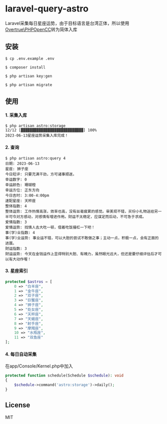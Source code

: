 # laravel-query-astro
Laravel采集每日星座运势，由于目标语言是台湾正体，所以使用[Overtrue\PHPOpenCC](https://github.com/overtrue/php-opencc)转为简体入库

## 安装

```shell
$ cp .env.example .env

$ composer install

$ php artisan key:gen

$ php artisan migrate
```
## 使用

#### 1. 采集入库

```shell
$ php artisan astro:storage
12/12 [▓▓▓▓▓▓▓▓▓▓▓▓▓▓▓▓▓▓▓▓▓▓▓▓▓▓▓▓] 100%
2023-06-13星座运势采集入库完成！
```
#### 2. 查询

```shell
$ php artisan astro:query 4
日期: 2023-06-13
星座: 狮子座
今日短评: 只要充满干劲，方可诸事顺遂。
幸运数字: 0
幸运颜色: 珊瑚橙
幸运方位: 正东方向
今日吉时: 3:00-4:00pm
速配星座: 天秤座
整体指数: 4
整体运势: 工作热情高涨，效率也高，没有丝毫疲累的感觉。审美观不错，买份小礼物送给另一半可令对方感动，对感情有增进作用。财运不太稳定，应谋定而后动，不可急于求成。
爱情指数: 3
爱情运势: 找情人去大吃一顿，借着吃饭擡杠一下吧！
事(学)业指数: 4
事(学)业运势: 事业运不错，可以大胆的尝试不敢做之事；主动一点，积极一点，会有正面的进展。
财运指数: 3
财运运势: 今天在金钱运作上显得特别大胆、有魄力，虽然眼光远大，但还是要仔细评估后才可以有大动作喔！
```

#### 3. 星座索引

```php
protected $astros = [
    0 => "白羊座",
    1 => "金牛座",
    2 => "双子座",
    3 => "巨蟹座",
    4 => "狮子座",
    5 => "处女座",
    6 => "天秤座",
    7 => "天蝎座",
    8 => "射手座",
    9 => "摩羯座",
    10 => "水瓶座",
    11 => "双鱼座"
];
```

#### 4. 每日自动采集

在app/Console/Kernel.php中加入
```php
protected function schedule(Schedule $schedule): void
{
    $schedule->command('astro:storage')->daily();
}
```

## License

MIT
